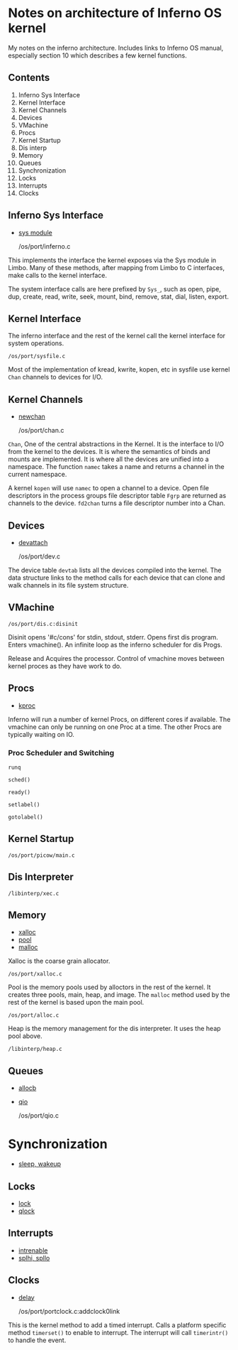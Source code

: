 # Notes on architecture of Inferno OS kernel

My notes on the inferno architecture. Includes links to Inferno OS manual, especially section
10 which describes a few kernel functions. 

## Contents
1. Inferno Sys Interface
2. Kernel Interface
3. Kernel Channels
4. Devices
5. VMachine
6. Procs
7. Kernel Startup
8. Dis interp
9. Memory
10. Queues
11. Synchronization
12. Locks
13. Interrupts
14. Clocks


## Inferno Sys Interface

- [sys module](https://inferno-os.org/inferno/man/2/sys.html)

	/os/port/inferno.c

This implements the interface the kernel exposes via the Sys module in Limbo.
Many of these methods, after mapping from Limbo to C interfaces, make calls
to the kernel interface.

The system interface calls are here prefixed by `Sys_`, such as open, pipe, dup,
create, read, write, seek, mount, bind, remove, stat, dial, listen, export.


## Kernel Interface

The inferno interface and the rest of the kernel call the kernel interface for system operations.

	/os/port/sysfile.c

Most of the implementation of kread, kwrite, kopen, etc in sysfile use kernel `Chan` channels
to devices for I/O.


## Kernel Channels

- [newchan](https://inferno-os.org/inferno/man/10/newchan.html)

	/os/port/chan.c

`Chan`, One of the central abstractions in the Kernel.  It is the interface to 
 I/O from the kernel to the devices.  It is where the semantics of binds and mounts are implemented.
It is where all the devices are  unified into a namespace.  The function `namec`
takes a name and returns a channel in the current namespace.

A kernel `kopen` will use `namec` to open a channel to a device. 
Open file descriptors in the process groups file descriptor table `Fgrp` are returned
as channels to the device.  `fd2chan` turns a file descriptor number into a Chan.

## Devices

- [devattach](https://inferno-os.org/inferno/man/10/devattach.html)

	/os/port/dev.c

The device table `devtab`  lists all the devices compiled into the kernel. 
The data structure links to the method calls for each device that can clone
and walk channels in its file system structure.
	

	

## VMachine

	/os/port/dis.c:disinit

Disinit opens '#c/cons' for stdin, stdout, stderr. Opens first dis program.
Enters vmachine(). An infinite loop as the inferno scheduler for dis Progs.

Release and Acquires the processor. Control of vmachine moves
between kernel proces as they have work to do.


## Procs 

- [kproc](https://inferno-os.org/inferno/man/10/kproc.html)

Inferno will run a number of kernel Procs, on different cores if available.
The vmachine can only be running on one Proc at a time. 
The other Procs are typically waiting on IO.


### Proc Scheduler and Switching

	runq

	sched()

	ready()

	setlabel()

	gotolabel()



## Kernel Startup

	/os/port/picow/main.c

## Dis Interpreter

	/libinterp/xec.c


## Memory

- [xalloc](https://inferno-os.org/inferno/man/10/xalloc.html)
- [pool](https://plan9.io/magic/man2html/2/pool)
- [malloc](https://inferno-os.org/inferno/man/1/malloc.html)

Xalloc is the coarse grain allocator. 

	/os/port/xalloc.c

Pool is the memory pools used by alloctors in the rest of the kernel.
It creates three pools, main, heap, and image. The `malloc` method
used by the rest of the kernel is based upon the main pool.

	/os/port/alloc.c

Heap is the memory management for the dis interpreter. It uses
the heap pool above. 

	/libinterp/heap.c


## Queues

- [allocb](https://inferno-os.org/inferno/man/10/allocb.html)
- [qio](https://inferno-os.org/inferno/man/10/qio.html)

	/os/port/qio.c

# Synchronization

- [sleep, wakeup](https://inferno-os.org/inferno/man/10/sleep.html)

## Locks

- [lock](https://inferno-os.org/infero/man/10/lock.html)
- [qlock](https://inferno-os.org/infero/man/10/qlock.html)


## Interrupts

- [intrenable](https://inferno-os.org/inferno/man/10/intrenable.html)
- [splhi, spllo](https://inferno-os.org/inferno/man/10/spli.html)


## Clocks

- [delay](https;//inferno-os.org/inferno/man/10/delay.html)

	/os/port/portclock.c:addclock0link

This is the kernel method to add a timed interrupt. Calls a platform specific method `timerset()` 
to enable to interrupt. The interrupt will call `timerintr()` to handle the event.

